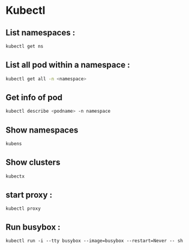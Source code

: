 # Kubectl

## List namespaces :
```bash
kubectl get ns
```

## List all pod within a namespace :
```bash
kubectl get all -n <namespace>
```
## Get info of pod
```bash 
kubectl describe <podname> -n namespace
```
## Show namespaces
```bash
kubens
```
## Show clusters
```bash
kubectx 
```
## start proxy :
```
kubectl proxy
```

## Run busybox :
```
kubectl run -i --tty busybox --image=busybox --restart=Never -- sh
```
